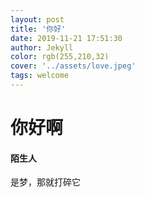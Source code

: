 ```yaml
---
layout: post
title: '你好'
date: 2019-11-21 17:51:30
author: Jekyll
color: rgb(255,210,32)
cover: '../assets/love.jpeg'
tags: welcome
---
```


# 你好啊

#### 陌生人

是梦，那就打碎它
